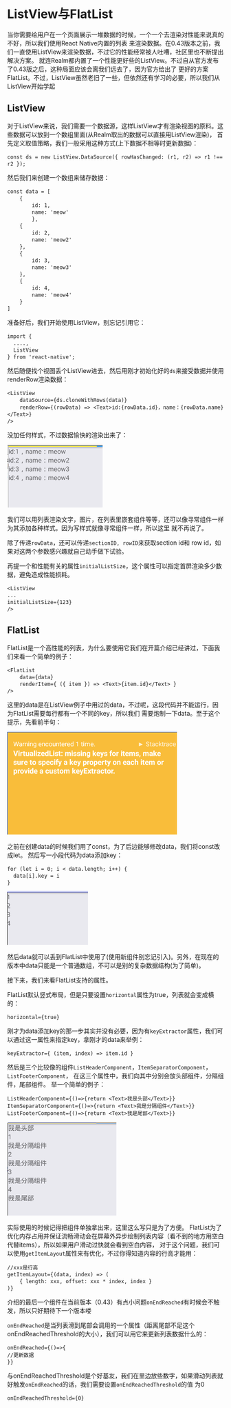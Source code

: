 # ListView与FlatList

当你需要给用户在一个页面展示一堆数据的时候，一个一个去渲染对性能来说真的不好，所以我们使用React Native内置的列表
来渲染数据。在0.43版本之前，我们一直使用ListView来渲染数据，不过它的性能经常被人吐嘈，社区里也不断提出解决方案。
就连Realm都内置了一个性能更好些的ListView。不过自从官方发布了0.43版之后，这种局面应该会离我们远去了，因为官方给出了
更好的方案FlatList。不过，ListView虽然老旧了一些，但依然还有学习的必要，所以我们从ListView开始学起

## ListView

对于ListView来说，我们需要一个数据源，这样ListView才有渲染视图的原料。这些数据可以放到一个数组里面(从Realm取出的数据可以直接用ListView渲染)，
首先定义取值策略，我们一般采用这种方式(上下数据不相等时更新数据)：

```
const ds = new ListView.DataSource({ rowHasChanged: (r1, r2) => r1 !== r2 });
```
然后我们来创建一个数组来储存数据：

```
const data = [
    {
        id: 1,
        name: 'meow'
        },
    {
        id: 2,
        name: 'meow2'
    },
    {
        id: 3,
        name: 'meow3'
    },
    {
        id: 4,
        name: 'meow4'
    }        
]
```

准备好后，我们开始使用ListView，别忘记引用它：

```
import {
  ....,  
  ListView
} from 'react-native';
```

然后随便找个视图丢个ListView进去，然后用刚才初始化好的`ds`来接受数据并使用renderRow渲染数据：

```
<ListView
    dataSource={ds.cloneWithRows(data)}
    renderRow={(rowData) => <Text>id:{rowData.id}，name：{rowData.name}</Text>}
/>
```

没加任何样式，不过数据愉快的渲染出来了：

![PNG](./images/7.1.png)

我们可以用列表渲染文字，图片，在列表里嵌套组件等等，还可以像寻常组件一样为其添加各种样式。因为写样式就像寻常组件一样，所以这里
就不再说了。

除了传递`rowData`，还可以传递`sectionID, rowID`来获取section id和 row id，如果对这两个参数感兴趣就自己动手做下试验。

再提一个和性能有关的属性`initialListSize`，这个属性可以指定首屏渲染多少数据，避免造成性能损耗。

```
<ListView
...
initialListSize={123}
/>
```

## FlatList

FlatList是一个高性能的列表，为什么要使用它我们在开篇介绍已经讲过，下面我们来看一个简单的例子：

```
<FlatList
    data={data}
    renderItem={ ({ item }) => <Text>{item.id}</Text> }
/>
```

这里的data是在ListView例子中用过的data，不过呢，这段代码并不能运行，因为FlatList需要每行都有一个不同的key，所以我们
需要炮制一下data。至于这个提示，先看前半句：

![PNG](./images/7.3.png)


之前在创建data的时候我们用了const，为了后边能够修改data，我们将const改成let。
然后写一小段代码为data添加key：

```
for (let i = 0; i < data.length; i++) {
  data[i].key = i
}
```

![PNG](./images/7.2.png)

然后data就可以丢到FlatList中使用了(使用新组件别忘记引入)。另外，在现在的版本中data只能是一个普通数组，不可以是别的复杂数据结构(为了简单)。

接下来，我们来看FlatList支持的属性。

FlatList默认竖式布局，但是只要设置`horizontal`属性为true，列表就会变成横的：

```
horizontal={true}
```

刚才为data添加key的那一步其实并没有必要，因为有`keyExtractor`属性，我们可以通过这一属性来指定key，拿刚才的data来举例：

```
keyExtractor={ (item, index) => item.id }
```

然后是三个比较像的组件`ListHeaderComponent`，`ItemSeparatorComponent`，`ListFooterComponent`，
在这三个属性中，我们向其中分别会放头部组件，分隔组件，尾部组件。
举一个简单的例子：

```
ListHeaderComponent={()=>{return <Text>我是头部</Text>}}
ItemSeparatorComponent={()=>{return <Text>我是分隔组件</Text>}}
ListFooterComponent={()=>{return <Text>我是尾部</Text>}}
```

![PNG](./images/7.4.png)

实际使用的时候记得把组件单独拿出来，这里这么写只是为了方便。
FlatList为了优化内存占用并保证流畅滑动会在屏幕外异步绘制列表内容（看不到的地方用空白代替items），所以如果用户滑动过快就会看到空白内容，
对于这个问题，我们可以使用`getItemLayout`属性来有优化，不过你得知道内容的行高才能用：

``` 
//xxx是行高
getItemLayout={(data, index) => (
    { length: xxx, offset: xxx * index, index }
)}
```

介绍的最后一个组件在当前版本（0.43）有点小问题`onEndReached`有时候会不触发，所以只好期待下一个版本喽

`onEndReached`是当列表滑到尾部会调用的一个属性（距离尾部不足这个onEndReachedThreshold的大小），我们可以用它来更新列表数据什么的：

```
onEndReached={()=>{
//更新数据
}}
```

与onEndReachedThreshold是个好基友，我们在里边放些数字，如果滑动列表就好触发`onEndReached`的话，我们需要设置`onEndReachedThreshold`的值
为0
```
onEndReachedThreshold={0}
```